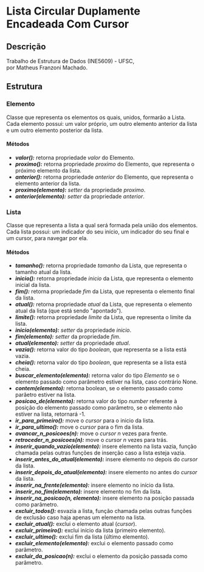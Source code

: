 # Lista Circular Duplamente Encadeada Com Cursor

## Descrição

Trabalho de Estrutura de Dados (INE5609) - UFSC,  
por Matheus Franzoni Machado.  

## Estrutura

### Elemento

Classe que representa os elementos os quais, unidos, formarão a Lista.  
Cada elemento possui: um valor próprio, um outro elemento anterior da lista e um outro elemento posterior da lista.  

#### Métodos

- ***valor():*** retorna propriedade _valor_ do Elemento.
- ***proximo():*** retorna propriedade _proximo_ do Elemento, que representa o próximo elemento da lista.
- ***anterior():*** retorna propriedade _anterior_ do Elemento, que representa o elemento anterior da lista.
- ***proximo(elemento):*** _setter_ da propriedade _proximo_.
- ***anterior(elemento):*** _setter_ da propriedade _anterior_.
  
### Lista

Classe que representa a lista a qual será formada pela união dos elementos.  
Cada lista possui: um indicador do seu início, um indicador do seu final e um cursor, para navegar por ela.  

#### Métodos

- ***tamanho():*** retorna propriedade _tamanho_ da Lista, que representa o tamanho atual da lista.
- ***inicio():*** retorna propriedade _inicio_ da Lista, que representa o elemento inicial da lista.
- ***fim():*** retorna propriedade _fim_ da Lista, que representa o elemento final da lista.
- ***atual():*** retorna propriedade _atual_ da Lista, que representa o elemento atual da lista (que está sendo "apontado").
- ***limite():*** retorna propriedade _limite_ da Lista, que representa o limite da lista.
- ***inicio(elemento):*** _setter_ da propriedade _inicio_.
- ***fim(elemento):*** _setter_ da propriedade _fim_.
- ***atual(elemento):*** _setter_ da propriedade _atual_.
- ***vazia():*** retorna valor do tipo _boolean_, que representa se a lista está vazia.
- ***cheia():*** retorna valor do tipo _boolean_, que representa se a lista está cheia.
- ***buscar_elemento(elemento):*** retorna valor do tipo _Elemento_ se o elemento passado como parâmetro estiver na lista, caso contrário None.
- ***contem(elemento):*** retorna boolean, se o elemento passado como parâetro estiver na lista.
- ***posicao_de(elemento):*** retorna valor do tipo _number_ referente à posição do elemento passado como parâmetro, se o elemento não estiver na lista, retornará -1.
- ***ir_para_primeiro():*** move o _cursor_ para o inicio da lista.
- ***ir_para_ultimo():*** move o _cursor_ para o fim da lista.
- ***avancar_n_posicoes(n):*** move o _cursor n_ vezes para frente.
- ***retroceder_n_posicoes(n):***  move o _cursor n_ vezes para trás.
- ***inserir_quando_vazio(elemento):***  insere elemento na lista vazia, função chamada pelas outras funções de inserção caso a lista esteja vazia.
- ***inserir_antes_do_atual(elemento):***  insere elemento no depois do _cursor_ da lista.
- ***inserir_depois_do_atual(elemento):***  insere elemento no antes do _cursor_ da lista.
- ***inserir_na_frente(elemento):***  insere elemento no início da lista.
- ***inserir_no_fim(elemento):***  insere elemento no fim da lista.
- ***inserir_na_posicao(n, elemento):***  insere elemento na posição passada como parâmetro.
- ***excluir_todos():*** esvazia a lista, função chamada pelas outras funções de exclusão caso haja apenas um elemento na lista.
- ***excluir_atual():*** exclui o elemento atual (_cursor_).
- ***excluir_primeiro():*** exclui início da lista (primeiro elemento).
- ***excluir_ultimo():*** exclui fim da lista (último elemento).
- ***excluir_elemento(elemento):*** exclui o elemento passado como parâmetro.
- ***excluir_da_posicao(n):*** exclui o elemento da posição passada como parâmetro.
